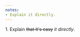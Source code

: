 ```yaml
---
notes:
- Explain it directly.
---
```


1.&nbsp;Explain <strike>that it's easy</strike> *it directly*.
